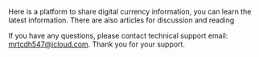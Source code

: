 

Here is a platform to share digital currency information, you can learn the latest information. There are also articles for discussion and reading

If you have any questions, please contact technical support email: mrtcdh547@icloud.com. Thank you for your support.
